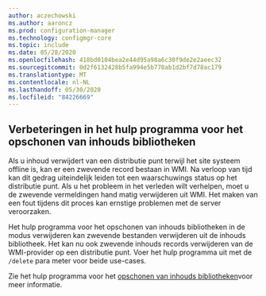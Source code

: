 ```yaml
---
author: aczechowski
ms.author: aaroncz
ms.prod: configuration-manager
ms.technology: configmgr-core
ms.topic: include
ms.date: 05/28/2020
ms.openlocfilehash: 418bd0104bea2e44d95a98a6c30f9de2e2aeec32
ms.sourcegitcommit: 0d2f6132428b5fa994e5b770ab1d2bf7d78ac179
ms.translationtype: MT
ms.contentlocale: nl-NL
ms.lasthandoff: 05/30/2020
ms.locfileid: "84226669"
---
```

## <a name="improvements-to-the-content-library-cleanup-tool"></a><a name="bkmk_content"></a>Verbeteringen in het hulp programma voor het opschonen van inhouds bibliotheken

<!--6887878-->

Als u inhoud verwijdert van een distributie punt terwijl het site systeem offline is, kan er een zwevende record bestaan in WMI. Na verloop van tijd kan dit gedrag uiteindelijk leiden tot een waarschuwings status op het distributie punt. Als u het probleem in het verleden wilt verhelpen, moet u de zwevende vermeldingen hand matig verwijderen uit WMI. Het maken van een fout tijdens dit proces kan ernstige problemen met de server veroorzaken.

Het hulp programma voor het opschonen van inhouds bibliotheken in de modus verwijderen kan zwevende bestanden verwijderen uit de inhouds bibliotheek. Het kan nu ook zwevende inhouds records verwijderen van de WMI-provider op een distributie punt. Voer het hulp programma uit met de `/delete` para meter voor beide use-cases.

Zie het hulp programma voor het [opschonen van inhouds bibliotheken](../../../../plan-design/hierarchy/content-library-cleanup-tool.md)voor meer informatie.

